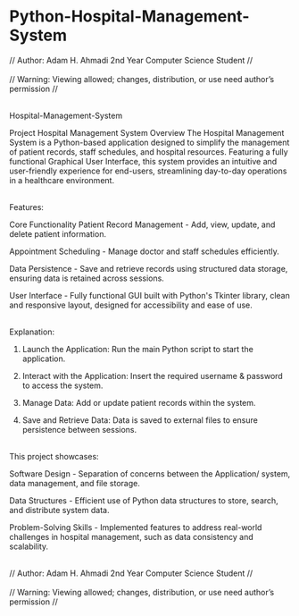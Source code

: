 # Python-Hospital-Management-System

// Author: Adam H. Ahmadi 2nd Year Computer Science Student // <br> <br>
// Warning: Viewing allowed; changes, distribution, or use need author’s permission // 


<br> Hospital-Management-System

Project Hospital Management System Overview The Hospital Management System is a Python-based application designed to simplify the management of patient records, staff schedules, and hospital resources. Featuring a fully functional Graphical User Interface, this system provides an intuitive and user-friendly experience for end-users, streamlining day-to-day operations in a healthcare environment.


<br> Features:

Core Functionality Patient Record Management - Add, view, update, and delete patient information.

Appointment Scheduling - Manage doctor and staff schedules efficiently.

Data Persistence - Save and retrieve records using structured data storage, ensuring data is retained across sessions.

User Interface -  Fully functional GUI built with Python's Tkinter library, clean and responsive layout, designed for accessibility and ease of use.


<br> Explanation:

1. Launch the Application: Run the main Python script to start the application.

2. Interact with the Application: Insert the required username & password to access the system.

3. Manage Data: Add or update patient records within the system.

4. Save and Retrieve Data: Data is saved to external files to ensure persistence between sessions.


<br> This project showcases:

Software Design - Separation of concerns between the Application/ system, data management, and file storage.

Data Structures - Efficient use of Python data structures to store, search, and distribute system data.

Problem-Solving Skills - Implemented features to address real-world challenges in hospital management, such as data consistency and scalability.

<br>
// Author: Adam H. Ahmadi 2nd Year Computer Science Student //  <br>  <br>
// Warning: Viewing allowed; changes, distribution, or use need author’s permission // 
